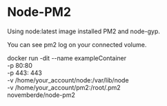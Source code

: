 # Node-PM2

Using node:latest image installed PM2 and node-gyp.

You can see pm2 log on your connected volume.


docker run -dit --name exampleContainer \
    -p 80:80 \
    -p 443: 443 \
    -v /home/your_account/node:/var/lib/node \
    -v /home/your_account/pm2:/root/.pm2 \
    novemberde/node-pm2
